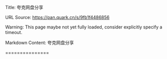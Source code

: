 Title: 夸克网盘分享

URL Source: https://pan.quark.cn/s/9fb1f4486856

Warning: This page maybe not yet fully loaded, consider explicitly specify a timeout.

Markdown Content:
夸克网盘分享

===============
